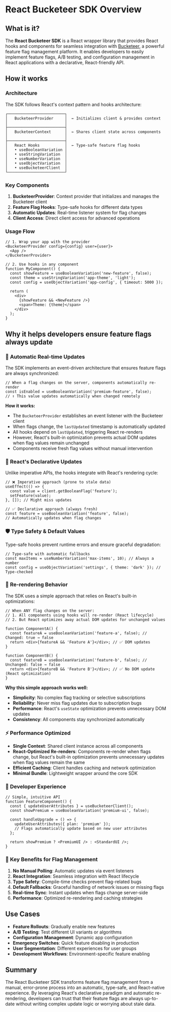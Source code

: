 # React Bucketeer SDK Overview

## What is it?

The **React Bucketeer SDK** is a React wrapper library that provides React hooks and components for seamless integration with [Bucketeer](https://bucketeer.io), a powerful feature flag management platform. It enables developers to easily implement feature flags, A/B testing, and configuration management in React applications with a declarative, React-friendly API.

## How it works

### Architecture

The SDK follows React's context pattern and hooks architecture:

```
┌─────────────────────────┐
│   BucketeerProvider     │  ← Initializes client & provides context
│                         │
├─────────────────────────┤
│   BucketeerContext      │  ← Shares client state across components
│                         │
├─────────────────────────┤
│   React Hooks           │  ← Type-safe feature flag hooks
│   • useBooleanVariation │
│   • useStringVariation  │
│   • useNumberVariation  │
│   • useObjectVariation  │
│   • useBucketeerClient  │
└─────────────────────────┘
```

### Key Components

1. **BucketeerProvider**: Context provider that initializes and manages the Bucketeer client
2. **Feature Flag Hooks**: Type-safe hooks for different data types
3. **Automatic Updates**: Real-time listener system for flag changes
4. **Client Access**: Direct client access for advanced operations

### Usage Flow

```tsx
// 1. Wrap your app with the provider
<BucketeerProvider config={config} user={user}>
  <App />
</BucketeerProvider>

// 2. Use hooks in any component
function MyComponent() {
  const showFeature = useBooleanVariation('new-feature', false);
  const theme = useStringVariation('app-theme', 'light');
  const config = useObjectVariation('app-config', { timeout: 5000 });
  
  return (
    <div>
      {showFeature && <NewFeature />}
      <span>Theme: {theme}</span>
    </div>
  );
}
```

## Why it helps developers ensure feature flags always update

### 🔄 **Automatic Real-time Updates**

The SDK implements an event-driven architecture that ensures feature flags are always synchronized:

```tsx
// When a flag changes on the server, components automatically re-render
const isEnabled = useBooleanVariation('premium-feature', false);
// ↑ This value updates automatically when changed remotely
```

**How it works:**
- The `BucketeerProvider` establishes an event listener with the Bucketeer client
- When flags change, the `lastUpdated` timestamp is automatically updated
- All hooks depend on `lastUpdated`, triggering React re-renders
- However, React's built-in optimization prevents actual DOM updates when flag values remain unchanged
- Components receive fresh flag values without manual intervention

### 🎯 **React's Declarative Updates**

Unlike imperative APIs, the hooks integrate with React's rendering cycle:

```tsx
// ❌ Imperative approach (prone to stale data)
useEffect(() => {
  const value = client.getBooleanFlag('feature');
  setFeature(value);
}, []); // Might miss updates

// ✅ Declarative approach (always fresh)
const feature = useBooleanVariation('feature', false);
// Automatically updates when flag changes
```

### 🛡️ **Type Safety & Default Values**

Type-safe hooks prevent runtime errors and ensure graceful degradation:

```tsx
// Type-safe with automatic fallbacks
const maxItems = useNumberVariation('max-items', 10); // Always a number
const config = useObjectVariation('settings', { theme: 'dark' }); // Type-checked
```

### 🔄 **Re-rendering Behavior**

The SDK uses a simple approach that relies on React's built-in optimizations:

```tsx
// When ANY flag changes on the server:
// 1. All components using hooks will re-render (React lifecycle)
// 2. But React optimizes away actual DOM updates for unchanged values

function ComponentA() {
  const featureA = useBooleanVariation('feature-a', false); // Changed: true → false
  return <div>{featureA && 'Feature A'}</div>; // ✅ DOM updates
}

function ComponentB() {
  const featureB = useBooleanVariation('feature-b', false); // Unchanged: false → false  
  return <div>{featureB && 'Feature B'}</div>; // ✅ No DOM update (React optimization)
}
```

**Why this simple approach works well:**
- **Simplicity**: No complex flag tracking or selective subscriptions
- **Reliability**: Never miss flag updates due to subscription bugs
- **Performance**: React's `useState` optimization prevents unnecessary DOM updates
- **Consistency**: All components stay synchronized automatically

### ⚡ **Performance Optimized**

- **Single Context**: Shared client instance across all components
- **React-Optimized Re-renders**: Components re-render when flags change, but React's built-in optimization prevents unnecessary updates when flag values remain the same
- **Efficient Caching**: Client handles caching and network optimization
- **Minimal Bundle**: Lightweight wrapper around the core SDK

### 🔧 **Developer Experience**

```tsx
// Simple, intuitive API
function FeatureComponent() {
  const { updateUserAttributes } = useBucketeerClient();
  const showPremium = useBooleanVariation('premium-ui', false);
  
  const handleUpgrade = () => {
    updateUserAttributes({ plan: 'premium' });
    // Flags automatically update based on new user attributes
  };
  
  return showPremium ? <PremiumUI /> : <StandardUI />;
}
```

### 🚀 **Key Benefits for Flag Management**

1. **No Manual Polling**: Automatic updates via event listeners
2. **React Integration**: Seamless integration with React lifecycle
3. **Type Safety**: Compile-time checks prevent flag-related bugs
4. **Default Fallbacks**: Graceful handling of network issues or missing flags
5. **Real-time Sync**: Instant updates when flags change server-side
6. **Performance**: Optimized re-rendering and caching strategies

## Use Cases

- **Feature Rollouts**: Gradually enable new features
- **A/B Testing**: Test different UI variants or algorithms
- **Configuration Management**: Dynamic app configuration
- **Emergency Switches**: Quick feature disabling in production
- **User Segmentation**: Different experiences for user groups
- **Development Workflows**: Environment-specific feature enabling

## Summary

The React Bucketeer SDK transforms feature flag management from a manual, error-prone process into an automatic, type-safe, and React-native experience. By leveraging React's declarative paradigm and automatic re-rendering, developers can trust that their feature flags are always up-to-date without writing complex update logic or worrying about stale data.
